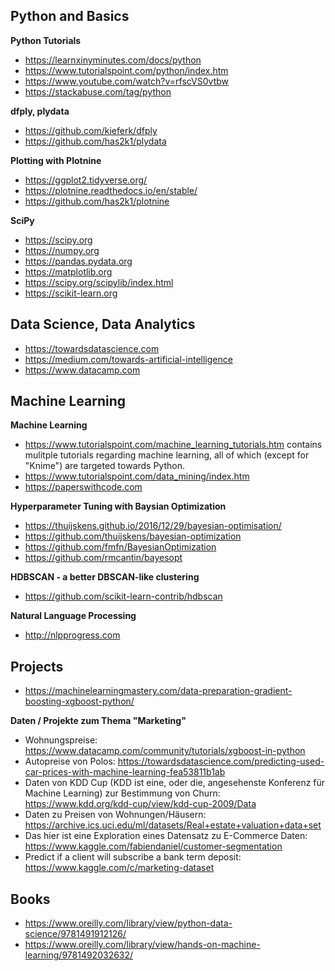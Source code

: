 ## Python and Basics

**Python Tutorials**

- https://learnxinyminutes.com/docs/python
- https://www.tutorialspoint.com/python/index.htm
- https://www.youtube.com/watch?v=rfscVS0vtbw
- https://stackabuse.com/tag/python

**dfply, plydata**

- https://github.com/kieferk/dfply
- https://github.com/has2k1/plydata

**Plotting with Plotnine**

- https://ggplot2.tidyverse.org/
- https://plotnine.readthedocs.io/en/stable/
- https://github.com/has2k1/plotnine

**SciPy**

- https://scipy.org
- https://numpy.org
- https://pandas.pydata.org
- https://matplotlib.org
- https://scipy.org/scipylib/index.html
- https://scikit-learn.org

## Data Science, Data Analytics

- https://towardsdatascience.com
- https://medium.com/towards-artificial-intelligence
- https://www.datacamp.com

## Machine Learning

**Machine Learning**

- https://www.tutorialspoint.com/machine_learning_tutorials.htm contains mulitple tutorials regarding machine learning, all of which (except for "Knime") are targeted towards Python.
- https://www.tutorialspoint.com/data_mining/index.htm
- https://paperswithcode.com

**Hyperparameter Tuning with Baysian Optimization**

- https://thuijskens.github.io/2016/12/29/bayesian-optimisation/
- https://github.com/thuijskens/bayesian-optimization
- https://github.com/fmfn/BayesianOptimization
- https://github.com/rmcantin/bayesopt

**HDBSCAN - a better DBSCAN-like clustering**

- https://github.com/scikit-learn-contrib/hdbscan

**Natural Language Processing**

- http://nlpprogress.com

## Projects

- https://machinelearningmastery.com/data-preparation-gradient-boosting-xgboost-python/

**Daten / Projekte zum Thema "Marketing"**

- Wohnungspreise: https://www.datacamp.com/community/tutorials/xgboost-in-python
- Autopreise von Polos: https://towardsdatascience.com/predicting-used-car-prices-with-machine-learning-fea53811b1ab
- Daten von KDD Cup (KDD ist eine, oder die, angesehenste Konferenz für Machine Learning) zur Bestimmung von Churn: https://www.kdd.org/kdd-cup/view/kdd-cup-2009/Data
- Daten zu Preisen von Wohnungen/Häusern: https://archive.ics.uci.edu/ml/datasets/Real+estate+valuation+data+set
- Das hier ist eine Exploration eines Datensatz zu E-Commerce Daten: https://www.kaggle.com/fabiendaniel/customer-segmentation
- Predict if a client will subscribe a bank term deposit: https://www.kaggle.com/c/marketing-dataset

## Books

- https://www.oreilly.com/library/view/python-data-science/9781491912126/
- https://www.oreilly.com/library/view/hands-on-machine-learning/9781492032632/
